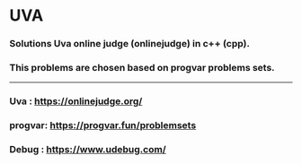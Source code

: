 # UVA
### Solutions Uva online judge (onlinejudge) in c++ (cpp).
### This problems are chosen based on progvar problems sets.
----
### Uva : https://onlinejudge.org/
### progvar: https://progvar.fun/problemsets
### Debug : https://www.udebug.com/

